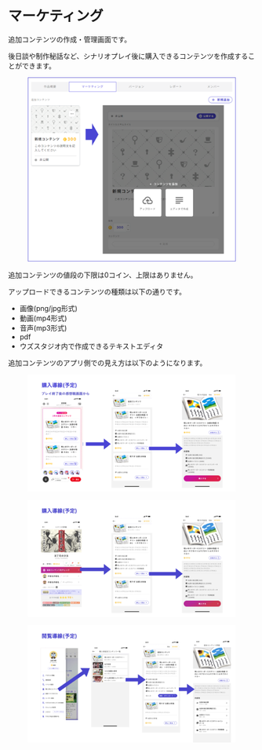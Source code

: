 # マーケティング

追加コンテンツの作成・管理画面です。

後日談や制作秘話など、シナリオプレイ後に購入できるコンテンツを作成することができます。

<figure><img src="../.gitbook/assets/image (3) (1).png" alt=""><figcaption></figcaption></figure>

追加コンテンツの値段の下限は0コイン、上限はありません。

アップロードできるコンテンツの種類は以下の通りです。

* 画像(png/jpg形式)
* 動画(mp4形式)
* 音声(mp3形式)
* pdf
* ウズスタジオ内で作成できるテキストエディタ



追加コンテンツのアプリ側での見え方は以下のようになります。

<figure><img src="../.gitbook/assets/image (69).png" alt=""><figcaption></figcaption></figure>



<figure><img src="../.gitbook/assets/001.jpeg" alt=""><figcaption></figcaption></figure>

<figure><img src="../.gitbook/assets/002.jpeg" alt=""><figcaption></figcaption></figure>
